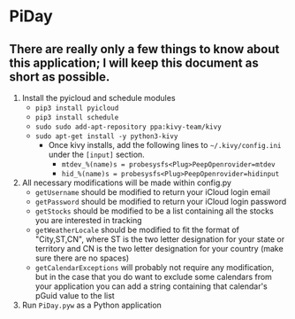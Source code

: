 # PiDay

## There are really only a few things to know about this application; I will keep this document as short as possible.

1. Install the pyicloud and schedule modules
	* `pip3 install pyicloud`
	* `pip3 install schedule`
    * `sudo sudo add-apt-repository ppa:kivy-team/kivy`
    * `sudo apt-get install -y python3-kivy`
        * Once kivy installs, add the following lines to `~/.kivy/config.ini` under the `[input]` section.
            * `mtdev_%(name)s = probesysfs<Plug>PeepOpenrovider=mtdev`
            * `hid_%(name)s = probesysfs<Plug>PeepOpenrovider=hidinput`
2. All necessary modifications will be made within config.py
	* `getUsername` should be modified to return your iCloud login email
	* `getPassword` should be modified to return your iCloud login password
	* `getStocks` should be modified to be a list containing all the stocks you are interested in tracking
	* `getWeatherLocale` should be modified to fit the format of "City,ST,CN", where ST is the two letter designation for your state or territory and CN is the two letter designation for your country (make sure there are no spaces)
	* `getCalendarExceptions` will probably not require any modification, but in the case that you do want to exclude some calendars from your application you can add a string containing that calendar's pGuid value to the list
3. Run `PiDay.pyw` as a Python application

